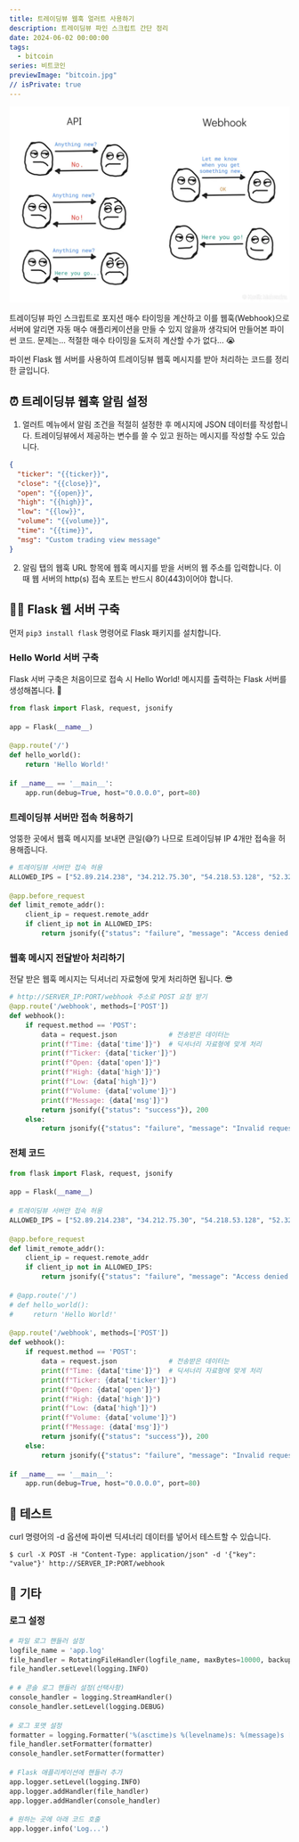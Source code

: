 ```yaml
---
title: 트레이딩뷰 웹훅 얼러트 사용하기
description: 트레이딩뷰 파인 스크립트 간단 정리
date: 2024-06-02 00:00:00
tags:
  - bitcoin
series: 비트코인
previewImage: "bitcoin.jpg"
// isPrivate: true
---
```


![Webhook](./images/webhook.webp)

트레이딩뷰 파인 스크립트로 포지션 매수 타이밍을 계산하고 이를 웹훅(Webhook)으로 서버에 알리면 자동 매수 애플리케이션을 만들 수 있지 않을까 생각되어 만들어본 파이썬 코드. 문제는... 적절한 매수 타이밍을 도저히 계산할 수가 없다... 😭

파이썬 Flask 웹 서버를 사용하여 트레이딩뷰 웹훅 메시지를 받아 처리하는 코드를 정리한 글입니다.


## ⏰ 트레이딩뷰 웹훅 알림 설정

1. 얼러트 메뉴에서 알림 조건을 적절히 설정한 후 메시지에 JSON 데이터를 작성합니다. 트레이딩뷰에서 제공하는 변수를 쓸 수 있고 원하는 메시지를 작성할 수도 있습니다.

```json
{
  "ticker": "{{ticker}}",
  "close": "{{close}}",
  "open": "{{open}}",
  "high": "{{high}}",
  "low": "{{low}}",
  "volume": "{{volume}}",
  "time": "{{time}}",
  "msg": "Custom trading view message"
}
```

2. 알림 탭의 웹훅 URL 항목에 웹훅 메시지를 받을 서버의 웹 주소를 입력합니다. 이 때 웹 서버의 http(s) 접속 포트는 반드시 80(443)이어야 합니다.


## 🧑‍💻 Flask 웹 서버 구축

먼저 `pip3 install flask` 명령어로 Flask 패키지를 설치합니다.

### Hello World 서버 구축

Flask 서버 구축은 처음이므로 접속 시 Hello World! 메시지를 출력하는 Flask 서버를 생성해봅니다. 🙂

```python
from flask import Flask, request, jsonify

app = Flask(__name__)

@app.route('/')
def hello_world():
    return 'Hello World!'

if __name__ == '__main__':
    app.run(debug=True, host="0.0.0.0", port=80)
```

### 트레이딩뷰 서버만 접속 허용하기

엉뚱한 곳에서 웹훅 메시지를 보내면 큰일(😅?) 나므로 트레이딩뷰 IP 4개만 접속을 허용해줍니다.

```python
# 트레이딩뷰 서버만 접속 허용
ALLOWED_IPS = ["52.89.214.238", "34.212.75.30", "54.218.53.128", "52.32.178.7"]

@app.before_request
def limit_remote_addr():
    client_ip = request.remote_addr
    if client_ip not in ALLOWED_IPS:
        return jsonify({"status": "failure", "message": "Access denied."}), 403
```

### 웹훅 메시지 전달받아 처리하기

전달 받은 웹훅 메시지는 딕셔너리 자료형에 맞게 처리하면 됩니다. 😎

```python
# http://SERVER_IP:PORT/webhook 주소로 POST 요청 받기
@app.route('/webhook', methods=['POST'])
def webhook():
    if request.method == 'POST':
        data = request.json             # 전송받은 데이터는
        print(f"Time: {data['time']}")  # 딕셔너리 자료형에 맞게 처리
        print(f"Ticker: {data['ticker']}")
        print(f"Open: {data['open']}")
        print(f"High: {data['high']}")
        print(f"Low: {data['high']}")
        print(f"Volume: {data['volume']}")
        print(f"Message: {data['msg']}")
        return jsonify({"status": "success"}), 200
    else:
        return jsonify({"status": "failure", "message": "Invalid request method"}), 400
```

### 전체 코드

```python
from flask import Flask, request, jsonify

app = Flask(__name__)

# 트레이딩뷰 서버만 접속 허용
ALLOWED_IPS = ["52.89.214.238", "34.212.75.30", "54.218.53.128", "52.32.178.7"]

@app.before_request
def limit_remote_addr():
    client_ip = request.remote_addr
    if client_ip not in ALLOWED_IPS:
        return jsonify({"status": "failure", "message": "Access denied."}), 403

# @app.route('/')
# def hello_world():
#     return 'Hello World!'

@app.route('/webhook', methods=['POST'])
def webhook():
    if request.method == 'POST':
        data = request.json             # 전송받은 데이터는
        print(f"Time: {data['time']}")  # 딕셔너리 자료형에 맞게 처리
        print(f"Ticker: {data['ticker']}")
        print(f"Open: {data['open']}")
        print(f"High: {data['high']}")
        print(f"Low: {data['high']}")
        print(f"Volume: {data['volume']}")
        print(f"Message: {data['msg']}")
        return jsonify({"status": "success"}), 200
    else:
        return jsonify({"status": "failure", "message": "Invalid request method"}), 400

if __name__ == '__main__':
    app.run(debug=True, host="0.0.0.0", port=80)
```


## 🧪 테스트

curl 명령어의 -d 옵션에 파이쎤 딕셔너리 데이터를 넣어서 테스트할 수 있습니다.

```shell
$ curl -X POST -H "Content-Type: application/json" -d '{"key": "value"}' http://SERVER_IP:PORT/webhook
```


## 🎸 기타

### 로그 설정

```python
# 파일 로그 핸들러 설정
logfile_name = 'app.log'
file_handler = RotatingFileHandler(logfile_name, maxBytes=10000, backupCount=1)
file_handler.setLevel(logging.INFO)

# # 콘솔 로그 핸들러 설정(선택사항)
console_handler = logging.StreamHandler()
console_handler.setLevel(logging.DEBUG)

# 로그 포맷 설정
formatter = logging.Formatter('%(asctime)s %(levelname)s: %(message)s [in %(pathname)s:%(lineno)d]')
file_handler.setFormatter(formatter)
console_handler.setFormatter(formatter)

# Flask 애플리케이션에 핸들러 추가
app.logger.setLevel(logging.INFO)
app.logger.addHandler(file_handler)
app.logger.addHandler(console_handler)

# 원하는 곳에 아래 코드 호출
app.logger.info('Log...')
```